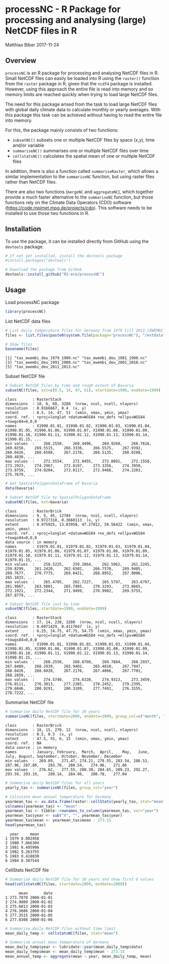 processNC - R Package for processing and analysing (large) NetCDF files in R
================
Matthias Biber
2017-11-24

Overview
--------

`processNC` is an R package for processing and analysing NetCDF files in R. Small NetCDF files can easily be loaded into R using the `raster()` function from the `raster` package in R, given that the `ncdf4` package is installed. However, using this approach the entire file is read into memory and so memory limits are reached quickly when trying to load large NetCDF files.

The need for this package arised from the task to load large NetCDF files with global daily climate data to calculate monthly or yearly averages. With this package this task can be achieved without having to read the entire file into memory.

For this, the package mainly consists of two functions:

-   `subsetNC()` subsets one or multiple NetCDF files by space (x,y), time and/or variable
-   `summariseNC()` summarises one or multiple NetCDF files over time
-   `cellstatsNC()` calculates the spatial mean of one or multiple NetCDF files

In addition, there is also a function called `summariseRaster`, which allows a similar implementation to the `summariseNC` function, but using raster files rather than NetCDF files.

There are also two functions (`mergeNC` and `aggregateNC`), which together provide a much faster alternative to the `summariseNC` function, but those functions rely on the Climate Data Operators (CDO) software (<https://code.mpimet.mpg.de/projects/cdo>). This software needs to be installed to use those two functions in R.

<!-- You can learn more about the different functions in `vignette("processNC")`.-->
Installation
------------

To *use* the package, it can be installed directly from GitHub using the `devtools` package.

``` r
# If not yet installed, install the devtools package
#install.packages("devtools")

# Download the package from GitHub
devtools::install_github("RS-eco/processNC")
```

Usage
-----

Load processNC package

``` r
library(processNC)
```

List NetCDF data files

``` r
# List daily temperature files for Germany from 1979 till 2013 (EWEMBI ISIMIP2b data)
files <- list.files(paste0(system.file(package="processNC"), "/extdata"), full.names=T)

# Show files
basename(files)
```

    [1] "tas_ewembi_deu_1979_1980.nc" "tas_ewembi_deu_1981_1990.nc"
    [3] "tas_ewembi_deu_1991_2000.nc" "tas_ewembi_deu_2001_2010.nc"
    [5] "tas_ewembi_deu_2011_2013.nc"

Subset NetCDF file

``` r
# Subset NetCDF files by time and rough extent of Bavaria
subsetNC(files, ext=c(8.5, 14, 47, 51), startdate=1990, enddate=1999)
```

    class       : RasterStack 
    dimensions  : 10, 6, 60, 3288  (nrow, ncol, ncell, nlayers)
    resolution  : 0.9166667, 0.4  (x, y)
    extent      : 8.5, 14, 47, 51  (xmin, xmax, ymin, ymax)
    coord. ref. : +proj=longlat +datum=WGS84 +no_defs +ellps=WGS84 +towgs84=0,0,0 
    names       : X1990.01.01, X1990.01.02, X1990.01.03, X1990.01.04, X1990.01.05, X1990.01.06, X1990.01.07, X1990.01.08, X1990.01.09, X1990.01.10, X1990.01.11, X1990.01.12, X1990.01.13, X1990.01.14, X1990.01.15, ... 
    min values  :    268.2550,    269.4496,    269.9260,    268.7616,    269.0258,    269.5515,    266.3336,    266.5575,    267.9392,    268.0426,    268.6588,    267.2176,    268.5135,    268.0288,    269.4830, ... 
    max values  :    272.5554,    272.0455,    272.0891,    272.1550,    273.2923,    274.2967,    272.8197,    273.3356,    274.3950,    273.8759,    274.0204,    273.8117,    272.9468,    274.2203,    275.7679, ... 

``` r
# Get SpatialPolygonsDataFrame of Bavaria
data(bavaria)

# Subset NetCDF file by SpatialPolygonDataFrame
subsetNC(files, ext=bavaria)
```

    class       : RasterBrick 
    dimensions  : 9, 5, 45, 12784  (nrow, ncol, ncell, nlayers)
    resolution  : 0.9727318, 0.3660113  (x, y)
    extent      : 8.975925, 13.83958, 47.27012, 50.56422  (xmin, xmax, ymin, ymax)
    coord. ref. : +proj=longlat +datum=WGS84 +no_defs +ellps=WGS84 +towgs84=0,0,0 
    data source : in memory
    names       : X1979.01.01, X1979.01.02, X1979.01.03, X1979.01.04, X1979.01.05, X1979.01.06, X1979.01.07, X1979.01.08, X1979.01.09, X1979.01.10, X1979.01.11, X1979.01.12, X1979.01.13, X1979.01.14, X1979.01.15, ... 
    min values  :    258.5225,    259.2864,    262.5962,    261.2245,    259.8299,    261.2420,    262.6502,    266.7570,    269.9405,    269.7677,    270.7775,    269.8421,    268.8952,    267.8006,    265.1033, ... 
    max values  :    265.4785,    262.7227,    265.5797,    263.6797,    261.9867,    263.5001,    265.7485,    270.3293,    273.8665,    272.1921,    272.2344,    271.9499,    270.9982,    269.5755,    267.8779, ... 

``` r
# Subset NetCDF file just by time
subsetNC(files, startdate=1990, enddate=1999)
```

    class       : RasterStack 
    dimensions  : 17, 14, 238, 3288  (nrow, ncol, ncell, nlayers)
    resolution  : 0.6071429, 0.4117647  (x, y)
    extent      : 6.25, 14.75, 47.75, 54.75  (xmin, xmax, ymin, ymax)
    coord. ref. : +proj=longlat +datum=WGS84 +no_defs +ellps=WGS84 +towgs84=0,0,0 
    names       : X1990.01.01, X1990.01.02, X1990.01.03, X1990.01.04, X1990.01.05, X1990.01.06, X1990.01.07, X1990.01.08, X1990.01.09, X1990.01.10, X1990.01.11, X1990.01.12, X1990.01.13, X1990.01.14, X1990.01.15, ... 
    min values  :    268.2550,    268.8760,    269.7884,    268.2937,    267.8489,    268.2939,    265.9402,    265.4810,    267.7947,    268.0426,    268.6028,    267.2176,    267.4866,    267.7701,    268.2850, ... 
    max values  :    274.5740,    274.6320,    274.9313,    273.3459,    276.0111,    276.3013,    277.2385,    278.2452,    279.2395,    279.6846,    280.9291,    280.3109,    277.7491,    276.3155,    278.7222, ... 

Summarise NetCDF file

``` r
# Summarise daily NetCDF file for 10 years 
summariseNC(files, startdate=2000, enddate=2009, group_col=c("month", "year"))
```

    class       : RasterBrick 
    dimensions  : 18, 15, 270, 12  (nrow, ncol, ncell, nlayers)
    resolution  : 0.5, 0.5  (x, y)
    extent      : 47.5, 55, 6, 15  (xmin, xmax, ymin, ymax)
    coord. ref. : NA 
    data source : in memory
    names       : January, February,  March,  April,    May,   June,   July, August, September, October, November, December 
    min values  :  269.89,   271.47, 274.21, 278.55, 283.54, 286.53, 287.96, 287.80,    283.78,  280.54,   274.96,   271.06 
    max values  :  276.62,   277.55, 280.30, 284.65, 289.23, 292.27, 293.59, 293.19,    289.14,  284.96,   280.78,   277.04 

``` r
# Summarise daily NetCDF files for all years
yearly_tas <- summariseNC(files, group_col="year")

# Calculate mean annual temperature for Germany
yearmean_tas <- as.data.frame(raster::cellStats(yearly_tas, stat="mean"))
colnames(yearmean_tas) <- "mean"
yearmean_tas <- tibble::rownames_to_column(yearmean_tas, var="year")
yearmean_tas$year <- sub("X", "", yearmean_tas$year)
yearmean_tas$mean <- yearmean_tas$mean - 273.15
head(yearmean_tas)
```

      year     mean
    1 1979 8.002458
    2 1980 7.866304
    3 1981 8.495996
    4 1982 9.263755
    5 1983 9.418830
    6 1984 8.307544

<!--
Summarise NetCDF file using CDO commands


```r
#?mergeNC()
#?aggregateNC()
```
-->
CellStats NetCDF file

``` r
# Summarise daily NetCDF file for 10 years and show first 6 values
head(cellstatsNC(files, startdate=2000, enddate=2009))
```

          mean       date
    1 273.7878 2000-01-01
    2 274.9809 2000-01-02
    3 275.6813 2000-01-03
    4 276.3606 2000-01-04
    5 277.3515 2000-01-05
    6 277.0308 2000-01-06

``` r
# Summarise daily NetCDF files without time limit
mean_daily_temp <- cellstatsNC(files, stat="mean")

# Summarise annual mean temperature of Germany 
mean_daily_temp$year <- lubridate::year(mean_daily_temp$date)
mean_daily_temp$mean <- mean_daily_temp$mean - 273.15
mean_annual_temp <- aggregate(mean ~ year, mean_daily_temp, mean)
```

<!--
Summarise raster file


```r
# Create raster stack
library(raster)
s <- stack(lapply(1:5, function(i) setValues(raster(nrow=10, ncol=10), rnorm(ncell(r), i, 3))))

# Summarise Data
summariseRaster(s)
```
-->
